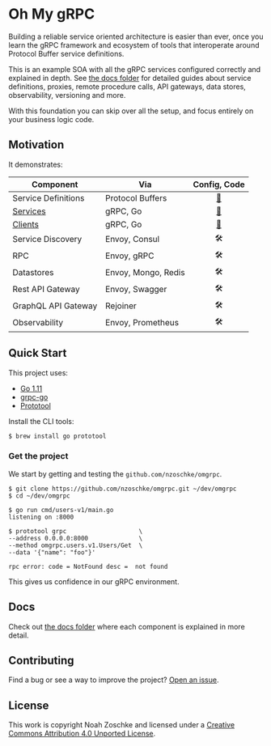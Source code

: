 # Oh My gRPC

Building a reliable service oriented architecture is easier than ever, once you learn the gRPC framework and ecosystem of tools that interoperate around Protocol Buffer service definitions.

This is an example SOA with all the gRPC services configured correctly and explained in depth. See [the docs folder](docs/) for detailed guides about service definitions, proxies, remote procedure calls, API gateways, data stores, observability, versioning and more.

With this foundation you can skip over all the setup, and focus entirely on your business logic code.

## Motivation

It demonstrates:

| Component           | Via                    | Config, Code                      |
|---------------------|------------------------|:---------------------------------:|
| Service Definitions | Protocol Buffers       | [💾](protos/users/v1/users.proto) |
| [Services][2]       | gRPC, Go               | [💾](cmd/users-v1/main.go)        |
| [Clients][3]        | gRPC, Go               | [💾](cmd/users-v2/main.go)        |
| Service Discovery   | Envoy, Consul          | 🛠                                |
| RPC                 | Envoy, gRPC            | 🛠                                |
| Datastores          | Envoy, Mongo, Redis    | 🛠                                |
| Rest API Gateway    | Envoy, Swagger         | 🛠                                |
| GraphQL API Gateway | Rejoiner               | 🛠                                |
| Observability       | Envoy, Prometheus      | 🛠                                |

[2]: docs/grpc-service.md
[3]: docs/grpc-client.md

## Quick Start

This project uses:

- [Go 1.11](https://golang.org/)
- [grpc-go](https://github.com/grpc/grpc-go)
- [Prototool](https://github.com/uber/prototool)


Install the CLI tools:

```console
$ brew install go prototool
```

### Get the project

We start by getting and testing the `github.com/nzoschke/omgrpc`.

```shell
$ git clone https://github.com/nzoschke/omgrpc.git ~/dev/omgrpc
$ cd ~/dev/omgrpc

$ go run cmd/users-v1/main.go
listening on :8000

$ prototool grpc                    \
--address 0.0.0.0:8000              \
--method omgrpc.users.v1.Users/Get  \
--data '{"name": "foo"}'

rpc error: code = NotFound desc =  not found
```

This gives us confidence in our gRPC environment.

## Docs

Check out [the docs folder](docs/) where each component is explained in more detail.

## Contributing

Find a bug or see a way to improve the project? [Open an issue](https://github.com/nzoschke/omgrpc/issues).

## License

This work is copyright Noah Zoschke and licensed under a [Creative Commons Attribution 4.0 Unported License](https://creativecommons.org/licenses/by/4.0/).